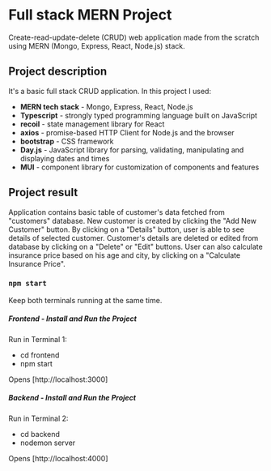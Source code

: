 # Full stack MERN Project

Create-read-update-delete (CRUD) web application made from the scratch using MERN (Mongo, Express, React, Node.js) stack.

## Project description

It's a basic full stack CRUD application. In this project I used:

- **MERN tech stack** - Mongo, Express, React, Node.js
- **Typescript** - strongly typed programming language built on JavaScript
- **recoil** - state management library for React
- **axios** - promise-based HTTP Client for Node.js and the browser
- **bootstrap** - CSS framework
- **Day.js** - JavaScript library for parsing, validating, manipulating and displaying dates and times
- **MUI** - component library for customization of components and features

## Project result

Application contains basic table of customer's data fetched from "customers" database. New customer is created by clicking the "Add New Customer" button. By clicking on a "Details" button, user is able to see details of selected customer. Customer's details are deleted or edited from database by clicking on a "Delete" or "Edit" buttons. User can also calculate insurance price based on his age and city, by clicking on a "Calculate Insurance Price".

### `npm start`

Keep both terminals running at the same time.

##### Frontend - Install and Run the Project

Run in Terminal 1:

- cd frontend
- npm start

Opens [http://localhost:3000]

##### Backend - Install and Run the Project

Run in Terminal 2:

- cd backend
- nodemon server

Opens [http://localhost:4000]
